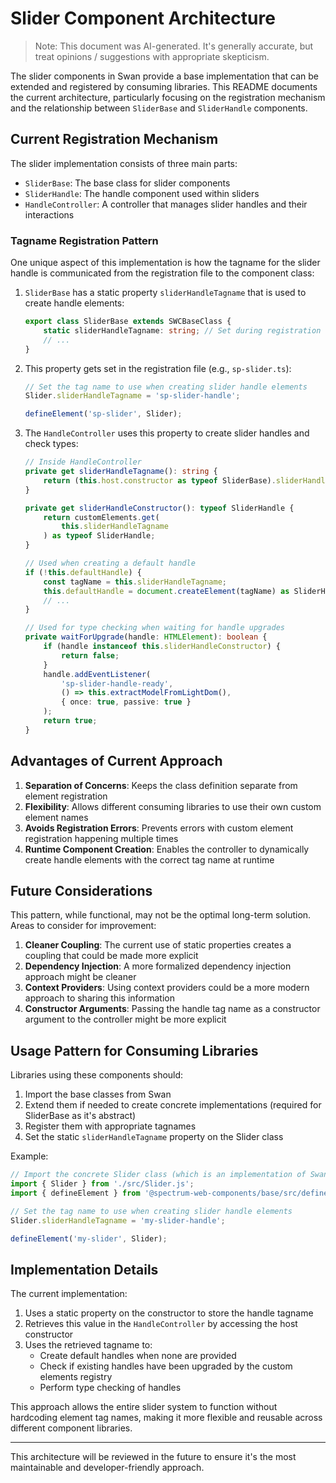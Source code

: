 # Slider Component Architecture

> Note: This document was AI-generated. It's generally accurate, but treat opinions / suggestions with appropriate skepticism.

The slider components in Swan provide a base implementation that can be extended and registered by consuming libraries. This README documents the current architecture, particularly focusing on the registration mechanism and the relationship between `SliderBase` and `SliderHandle` components.

## Current Registration Mechanism

The slider implementation consists of three main parts:

-   `SliderBase`: The base class for slider components
-   `SliderHandle`: The handle component used within sliders
-   `HandleController`: A controller that manages slider handles and their interactions

### Tagname Registration Pattern

One unique aspect of this implementation is how the tagname for the slider handle is communicated from the registration file to the component class:

1. `SliderBase` has a static property `sliderHandleTagname` that is used to create handle elements:

    ```typescript
    export class SliderBase extends SWCBaseClass {
        static sliderHandleTagname: string; // Set during registration
        // ...
    }
    ```

2. This property gets set in the registration file (e.g., `sp-slider.ts`):

    ```typescript
    // Set the tag name to use when creating slider handle elements
    Slider.sliderHandleTagname = 'sp-slider-handle';

    defineElement('sp-slider', Slider);
    ```

3. The `HandleController` uses this property to create slider handles and check types:

    ```typescript
    // Inside HandleController
    private get sliderHandleTagname(): string {
        return (this.host.constructor as typeof SliderBase).sliderHandleTagname;
    }

    private get sliderHandleConstructor(): typeof SliderHandle {
        return customElements.get(
            this.sliderHandleTagname
        ) as typeof SliderHandle;
    }

    // Used when creating a default handle
    if (!this.defaultHandle) {
        const tagName = this.sliderHandleTagname;
        this.defaultHandle = document.createElement(tagName) as SliderHandle;
        // ...
    }

    // Used for type checking when waiting for handle upgrades
    private waitForUpgrade(handle: HTMLElement): boolean {
        if (handle instanceof this.sliderHandleConstructor) {
            return false;
        }
        handle.addEventListener(
            'sp-slider-handle-ready',
            () => this.extractModelFromLightDom(),
            { once: true, passive: true }
        );
        return true;
    }
    ```

## Advantages of Current Approach

1. **Separation of Concerns**: Keeps the class definition separate from element registration
2. **Flexibility**: Allows different consuming libraries to use their own custom element names
3. **Avoids Registration Errors**: Prevents errors with custom element registration happening multiple times
4. **Runtime Component Creation**: Enables the controller to dynamically create handle elements with the correct tag name at runtime

## Future Considerations

This pattern, while functional, may not be the optimal long-term solution. Areas to consider for improvement:

1. **Cleaner Coupling**: The current use of static properties creates a coupling that could be made more explicit
2. **Dependency Injection**: A more formalized dependency injection approach might be cleaner
3. **Context Providers**: Using context providers could be a more modern approach to sharing this information
4. **Constructor Arguments**: Passing the handle tag name as a constructor argument to the controller might be more explicit

## Usage Pattern for Consuming Libraries

Libraries using these components should:

1. Import the base classes from Swan
2. Extend them if needed to create concrete implementations (required for SliderBase as it's abstract)
3. Register them with appropriate tagnames
4. Set the static `sliderHandleTagname` property on the Slider class

Example:

```typescript
// Import the concrete Slider class (which is an implementation of Swan's abstract SliderBase)
import { Slider } from './src/Slider.js';
import { defineElement } from '@spectrum-web-components/base/src/define-element.js';

// Set the tag name to use when creating slider handle elements
Slider.sliderHandleTagname = 'my-slider-handle';

defineElement('my-slider', Slider);
```

## Implementation Details

The current implementation:

1. Uses a static property on the constructor to store the handle tagname
2. Retrieves this value in the `HandleController` by accessing the host constructor
3. Uses the retrieved tagname to:
    - Create default handles when none are provided
    - Check if existing handles have been upgraded by the custom elements registry
    - Perform type checking of handles

This approach allows the entire slider system to function without hardcoding element tag names, making it more flexible and reusable across different component libraries.

---

This architecture will be reviewed in the future to ensure it's the most maintainable and developer-friendly approach.
